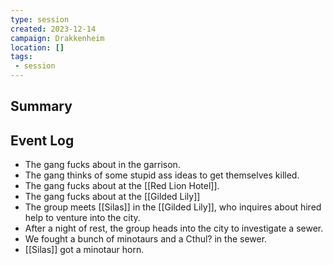 ```yaml
---
type: session
created: 2023-12-14
campaign: Drakkenheim
location: []
tags:
 - session
---
```



## Summary

## Event Log

- The gang fucks about in the garrison.
- The gang thinks of some stupid ass ideas to get themselves killed.
- The gang fucks about at the [[Red Lion Hotel]].
- The gang fucks about at the [[Gilded Lily]]
- The group meets [[Silas]] in the [[Gilded Lily]], who inquires about hired help to venture into the city.
- After a night of rest, the group heads into the city to investigate a sewer.
- We fought a bunch of minotaurs and a Cthul? in the sewer.
- [[Silas]] got a minotaur horn.


